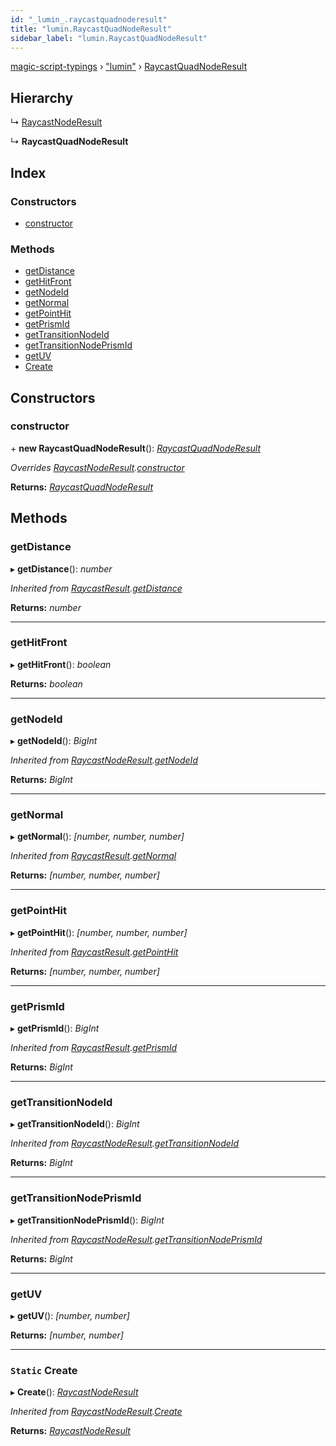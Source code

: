 ```yaml
---
id: "_lumin_.raycastquadnoderesult"
title: "lumin.RaycastQuadNodeResult"
sidebar_label: "lumin.RaycastQuadNodeResult"
---
```


[magic-script-typings](../index.md) › [&quot;lumin&quot;](../modules/_lumin_.md) › [RaycastQuadNodeResult](_lumin_.raycastquadnoderesult.md)

## Hierarchy

  ↳ [RaycastNodeResult](_lumin_.raycastnoderesult.md)

  ↳ **RaycastQuadNodeResult**

## Index

### Constructors

* [constructor](_lumin_.raycastquadnoderesult.md#constructor)

### Methods

* [getDistance](_lumin_.raycastquadnoderesult.md#getdistance)
* [getHitFront](_lumin_.raycastquadnoderesult.md#gethitfront)
* [getNodeId](_lumin_.raycastquadnoderesult.md#getnodeid)
* [getNormal](_lumin_.raycastquadnoderesult.md#getnormal)
* [getPointHit](_lumin_.raycastquadnoderesult.md#getpointhit)
* [getPrismId](_lumin_.raycastquadnoderesult.md#getprismid)
* [getTransitionNodeId](_lumin_.raycastquadnoderesult.md#gettransitionnodeid)
* [getTransitionNodePrismId](_lumin_.raycastquadnoderesult.md#gettransitionnodeprismid)
* [getUV](_lumin_.raycastquadnoderesult.md#getuv)
* [Create](_lumin_.raycastquadnoderesult.md#static-create)

## Constructors

###  constructor

\+ **new RaycastQuadNodeResult**(): *[RaycastQuadNodeResult](_lumin_.raycastquadnoderesult.md)*

*Overrides [RaycastNodeResult](_lumin_.raycastnoderesult.md).[constructor](_lumin_.raycastnoderesult.md#constructor)*

**Returns:** *[RaycastQuadNodeResult](_lumin_.raycastquadnoderesult.md)*

## Methods

###  getDistance

▸ **getDistance**(): *number*

*Inherited from [RaycastResult](_lumin_.raycastresult.md).[getDistance](_lumin_.raycastresult.md#getdistance)*

**Returns:** *number*

___

###  getHitFront

▸ **getHitFront**(): *boolean*

**Returns:** *boolean*

___

###  getNodeId

▸ **getNodeId**(): *BigInt*

*Inherited from [RaycastNodeResult](_lumin_.raycastnoderesult.md).[getNodeId](_lumin_.raycastnoderesult.md#getnodeid)*

**Returns:** *BigInt*

___

###  getNormal

▸ **getNormal**(): *[number, number, number]*

*Inherited from [RaycastResult](_lumin_.raycastresult.md).[getNormal](_lumin_.raycastresult.md#getnormal)*

**Returns:** *[number, number, number]*

___

###  getPointHit

▸ **getPointHit**(): *[number, number, number]*

*Inherited from [RaycastResult](_lumin_.raycastresult.md).[getPointHit](_lumin_.raycastresult.md#getpointhit)*

**Returns:** *[number, number, number]*

___

###  getPrismId

▸ **getPrismId**(): *BigInt*

*Inherited from [RaycastResult](_lumin_.raycastresult.md).[getPrismId](_lumin_.raycastresult.md#getprismid)*

**Returns:** *BigInt*

___

###  getTransitionNodeId

▸ **getTransitionNodeId**(): *BigInt*

*Inherited from [RaycastNodeResult](_lumin_.raycastnoderesult.md).[getTransitionNodeId](_lumin_.raycastnoderesult.md#gettransitionnodeid)*

**Returns:** *BigInt*

___

###  getTransitionNodePrismId

▸ **getTransitionNodePrismId**(): *BigInt*

*Inherited from [RaycastNodeResult](_lumin_.raycastnoderesult.md).[getTransitionNodePrismId](_lumin_.raycastnoderesult.md#gettransitionnodeprismid)*

**Returns:** *BigInt*

___

###  getUV

▸ **getUV**(): *[number, number]*

**Returns:** *[number, number]*

___

### `Static` Create

▸ **Create**(): *[RaycastNodeResult](_lumin_.raycastnoderesult.md)*

*Inherited from [RaycastNodeResult](_lumin_.raycastnoderesult.md).[Create](_lumin_.raycastnoderesult.md#static-create)*

**Returns:** *[RaycastNodeResult](_lumin_.raycastnoderesult.md)*